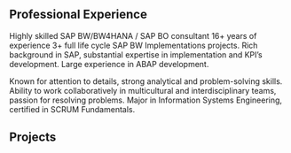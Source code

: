 ## Professional Experience
Highly skilled SAP BW/BW4HANA / SAP BO consultant 
16+ years of experience
3+ full life cycle SAP BW Implementations projects.
Rich background in SAP, substantial expertise in implementation and KPI’s development.
Large experience in ABAP development.

Known for attention to details, strong analytical and problem-solving skills. Ability to work
collaboratively in multicultural and interdisciplinary teams, passion for resolving problems.
Major in Information Systems Engineering, certified in SCRUM Fundamentals.

## Projects
